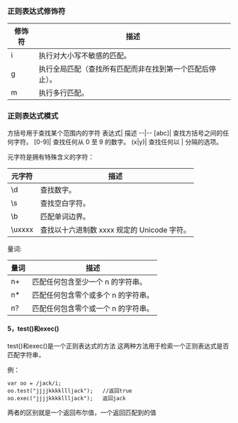 ### 正则表达式修饰符
修饰符	|描述
--|--
i|	执行对大小写不敏感的匹配。
g|	执行全局匹配（查找所有匹配而非在找到第一个匹配后停止）。
m|	执行多行匹配。

### 正则表达式模式
方括号用于查找某个范围内的字符
表达式|	描述
--|--
[abc]|	查找方括号之间的任何字符。
[0-9]|	查找任何从 0 至 9 的数字。
(x\|y)|	查找任何以 \| 分隔的选项。

元字符是拥有特殊含义的字符：

元字符|	描述
--|--
\d|	查找数字。
\s|	查找空白字符。
\b|	匹配单词边界。
\uxxxx|	查找以十六进制数 xxxx 规定的 Unicode 字符。

量词:

量词|	描述
--|--
n+|	匹配任何包含至少一个 n 的字符串。
n*|	匹配任何包含零个或多个 n 的字符串。
n?|	匹配任何包含零个或一个 n 的字符串。

#### 5，test()和exec()
test()和exec()是一个正则表达式的方法
这两种方法用于检索一个正则表达式是否匹配字符串，

例：
```
var oo = /jack/i;
oo.test("jjjjkkkkllljack");   //返回true
oo.exec("jjjjkkkkllljack");   返回jack

```
两者的区别就是一个返回布尔值，一个返回匹配到的值
